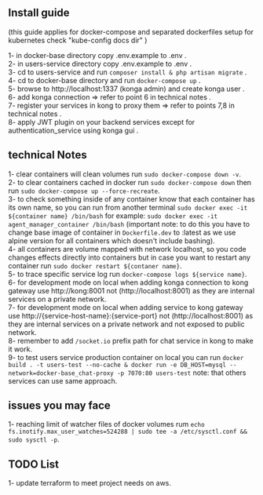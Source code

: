 ## **Install guide**
(this guide applies for docker-compose and separated dockerfiles setup for kubernetes check "kube-config docs dir" )

1- in docker-base directory copy .env.example to .env .<br/>
2- in users-service directory copy .env.example to .env .<br/>
3- cd to users-service and run `composer install & php artisan migrate` .<br/>
4- cd to docker-base directory and run `docker-compose up` .<br/>
5- browse to http://localhost:1337 (konga admin) and create konga user .<br/>
6- add konga connection  => refer to point 6 in technical notes .<br/>
7- register your services in kong to proxy them => refer to points 7,8 in technical notes .<br/>
8- apply JWT plugin on your backend services except for authentication_service using konga gui .<br/>
## **technical Notes**

1- clear containers will clean volumes run `sudo docker-compose down -v`.<br/> 
2- to clear containers cached in docker run `sudo docker-compose down` then run `sudo docker-compose up --force-recreate`.<br/>
3- to check something inside of any container know that each container has its own name, so you can run from another terminal `sudo docker exec -it ${container name} /bin/bash` for example: `sudo docker exec -it agent_manager_container /bin/bash` (important note: to do this you have to change base image of container in `Dockerfile.dev` to :latest as we use alpine version for all containers which doesn't include bashing).<br/>
4- all containers are volume mapped with network localhost, so you code changes effects directly into containers but in case you want to restart any container run `sudo docker restart ${contaner name}`.<br/>
5- to trace specific service log run `docker-compose logs ${service name}`.<br/>
6- for development mode on local when adding konga connection to kong gateway use http://kong:8001 not (http://localhost:8001) as they are internal services on a private network.<br/>
7- for development mode on local when adding service to kong gateway use http://{service-host-name}:{service-port} not (http://localhost:8001) as they are internal services on a private network and not exposed to public network.<br/>
8- remember to add `/socket.io` prefix path for chat service in kong to make it work.<br/>
9- to test users service production container on local you can run `docker build . -t users-test --no-cache & docker run -e DB_HOST=mysql --network=docker-base_chat-proxy -p 7070:80 users-test` note: that others services can use same approach.<br/>

## **issues you may face**

1- reaching limit of watcher files of docker volumes rum `echo fs.inotify.max_user_watches=524288 | sudo tee -a /etc/sysctl.conf && sudo sysctl -p`.<br/>

## **TODO List**
1- update terraform to meet project needs on aws.<br/>